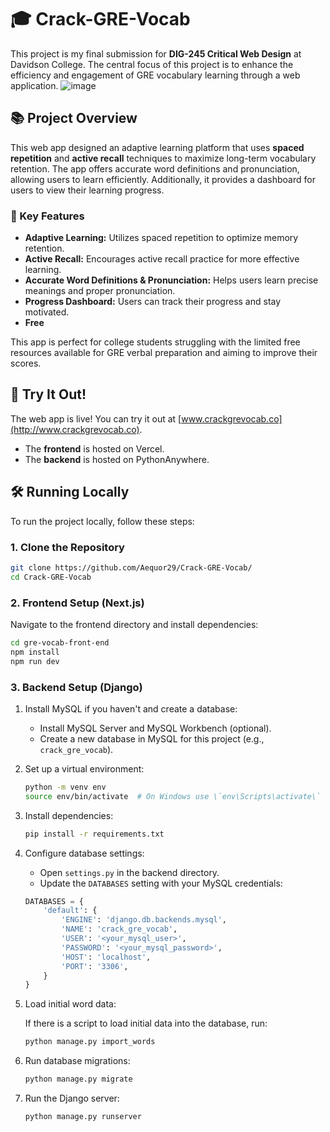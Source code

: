 # 🎓 Crack-GRE-Vocab

This project is my final submission for **DIG-245 Critical Web Design** at Davidson College. The central focus of this project is to enhance the efficiency and engagement of GRE vocabulary learning through a web application.
![image](https://github.com/user-attachments/assets/8508134a-4eaa-4e17-a437-86e1cec95416)


## 📚 Project Overview

This web app designed an adaptive learning platform that uses **spaced repetition** and **active recall** techniques to maximize long-term vocabulary retention. The app offers accurate word definitions and pronunciation, allowing users to learn efficiently. Additionally, it provides a dashboard for users to view their learning progress.

### 🌟 Key Features

- **Adaptive Learning:** Utilizes spaced repetition to optimize memory retention.
- **Active Recall:** Encourages active recall practice for more effective learning.
- **Accurate Word Definitions & Pronunciation:** Helps users learn precise meanings and proper pronunciation.
- **Progress Dashboard:** Users can track their progress and stay motivated.
- **Free**

This app is perfect for college students struggling with the limited free resources available for GRE verbal preparation and aiming to improve their scores.

## 🚀 Try It Out!

The web app is live! You can try it out at [www.crackgrevocab.co](http://www.crackgrevocab.co).  
- The **frontend** is hosted on Vercel.
- The **backend** is hosted on PythonAnywhere.

## 🛠️ Running Locally

To run the project locally, follow these steps:

### 1. Clone the Repository

```bash
git clone https://github.com/Aequor29/Crack-GRE-Vocab/
cd Crack-GRE-Vocab
```

### 2. Frontend Setup (Next.js)

Navigate to the frontend directory and install dependencies:

```bash
cd gre-vocab-front-end
npm install
npm run dev
```

### 3. Backend Setup (Django)

1. Install MySQL if you haven't and create a database:

   - Install MySQL Server and MySQL Workbench (optional).
   - Create a new database in MySQL for this project (e.g., `crack_gre_vocab`).

2. Set up a virtual environment:

    ```bash
    python -m venv env
    source env/bin/activate  # On Windows use \`env\Scripts\activate\`
    ```

3. Install dependencies:

    ```bash
    pip install -r requirements.txt
    ```

4. Configure database settings:

   - Open `settings.py` in the backend directory.
   - Update the `DATABASES` setting with your MySQL credentials:

    ```python
    DATABASES = {
        'default': {
            'ENGINE': 'django.db.backends.mysql',
            'NAME': 'crack_gre_vocab',
            'USER': '<your_mysql_user>',
            'PASSWORD': '<your_mysql_password>',
            'HOST': 'localhost',
            'PORT': '3306',
        }
    }
    ```

5. Load initial word data:

    If there is a script to load initial data into the database, run:

    ```bash
    python manage.py import_words
    ```

6. Run database migrations:

    ```bash
    python manage.py migrate
    ```

7. Run the Django server:

    ```bash
    python manage.py runserver
    ```
